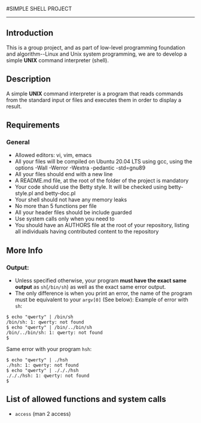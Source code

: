 #SIMPLE SHELL PROJECT
___
## Introduction
This is a group project, and as part of low-level programming foundation and algorithm--Linux and Unix system programming, we are to develop a simple **UNIX** command interpreter (shell).
## Description
A simple **UNIX** command interpreter is a program that reads commands from the standard input or files and executes them in order to display a result.
## Requirements
### General
* Allowed editors: vi, vim, emacs
* All your files will be compiled on Ubuntu 20.04 LTS using gcc, using the options -Wall -Werror -Wextra -pedantic -std=gnu89
* All your files should end with a new line
* A README.md file, at the root of the folder of the project is mandatory
* Your code should use the Betty style. It will be checked using betty-style.pl and betty-doc.pl
* Your shell should not have any memory leaks
* No more than 5 functions per file
* All your header files should be include guarded
* Use system calls only when you need to
* You should have an AUTHORS file at the root of your repository, listing all individuals having contributed content to the repository
## More Info
### Output:
* Unless specified otherwise, your program **must have the exact same output** as `sh`(`/bin/sh`) as well as the exact same error output.
* The only difference is when you print an error, the name of the program must be equivalent to your `argv[0]` (See below):
Example of error with `sh`:
```
$ echo "qwerty" | /bin/sh
/bin/sh: 1: qwerty: not found
$ echo "qwerty" | /bin/../bin/sh
/bin/../bin/sh: 1: qwerty: not found
$
```
Same error with your program `hsh`:
```
$ echo "qwerty" | ./hsh
./hsh: 1: qwerty: not found
$ echo "qwerty" | ./././hsh
./././hsh: 1: qwerty: not found
$
```
## List of allowed functions and system calls
* `access` (man 2 access)

